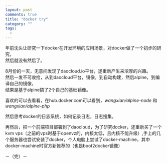 ```yaml
---
layout: post
comments: true
title: "docker try"
category: ""
tags: 
  - 
---
```


年前沈头让研究一下docker在开发环境的应用场景，对docker做了一个初步的研究，  
然后就没有然后了。

8月份的一天，无意间发现了daocloud.io平台，遂重新产生来浓厚的兴趣。  
然后一发不可收拾，从到daocloud平台，镜像，到自动构建，然后alpine，到编译自己的镜像，  
结果是基于alpine搞了2个自己的基础镜像。

喜欢的可以去看看，在hub.docker.com可以看到，*wangxian/alpine-node* 和 *wangxian/alpine-php* 

然后思考docker的日志系统，如何记录日志，日志搜集。

再然后，把一个前端项目部署到了daocloud，为了研究docker，还重新买了一个kvm  vps（之前的vps时基于openvz的，内核太低，且内核不能升级）,手上的几个服务器也尝试安装了docker，个人电脑上尝试了docker-machine，其中docker-machine时官方新推荐的（也是boot2docker镜像）


－（完）－


